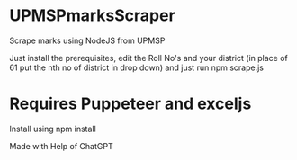 # UPMSPmarksScraper
Scrape marks using NodeJS from UPMSP

Just install the prerequisites, edit the Roll No's and your district (in place of 61 put the nth no of district in drop down) and just run npm scrape.js

# Requires Puppeteer and exceljs
Install using npm install <package-name>

Made with Help of ChatGPT
